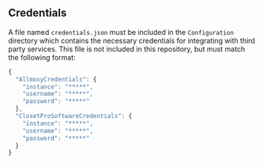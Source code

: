 ## Credentials
A file named `credentials.json` must be included in the `Configuration` directory which contains the necessary credentials for integrating with third party services. This file is not included in this repository, but must match the following format:
```javascript
{
  "AllmoxyCredentials": {
    "instance": "*****",
    "username": "*****",
    "password": "*****"
  },
  "ClosetProSoftwareCredentials": {
    "instance": "*****",
    "username": "*****",
    "password": "*****"
  }
}
```
